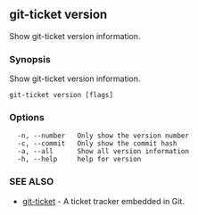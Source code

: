 ## git-ticket version

Show git-ticket version information.

### Synopsis

Show git-ticket version information.

```
git-ticket version [flags]
```

### Options

```
  -n, --number   Only show the version number
  -c, --commit   Only show the commit hash
  -a, --all      Show all version information
  -h, --help     help for version
```

### SEE ALSO

* [git-ticket](git-ticket.md)	 - A ticket tracker embedded in Git.

